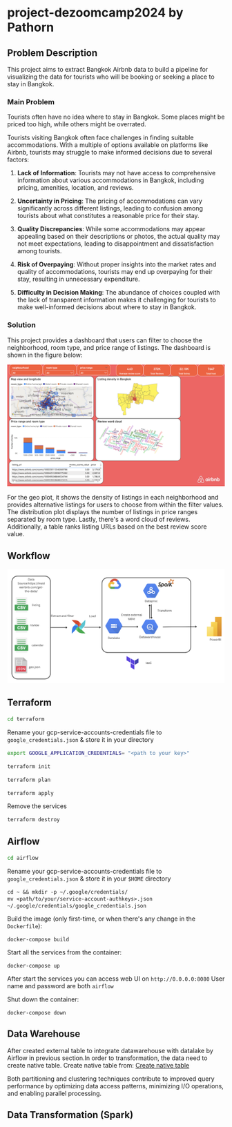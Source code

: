 # project-dezoomcamp2024 by Pathorn

## Problem Description

This project aims to extract Bangkok Airbnb data to build a pipeline for visualizing the data for tourists who will be booking or seeking a place to stay in Bangkok.

### Main Problem

Tourists often have no idea where to stay in Bangkok. Some places might be priced too high, while others might be overrated.

Tourists visiting Bangkok often face challenges in finding suitable accommodations. With a multiple of options available on platforms like Airbnb, tourists may struggle to make informed decisions due to several factors:

1. **Lack of Information**: Tourists may not have access to comprehensive information about various accommodations in Bangkok, including pricing, amenities, location, and reviews.

2. **Uncertainty in Pricing**: The pricing of accommodations can vary significantly across different listings, leading to confusion among tourists about what constitutes a reasonable price for their stay.

3. **Quality Discrepancies**: While some accommodations may appear appealing based on their descriptions or photos, the actual quality may not meet expectations, leading to disappointment and dissatisfaction among tourists.

4. **Risk of Overpaying**: Without proper insights into the market rates and quality of accommodations, tourists may end up overpaying for their stay, resulting in unnecessary expenditure.

5. **Difficulty in Decision Making**: The abundance of choices coupled with the lack of transparent information makes it challenging for tourists to make well-informed decisions about where to stay in Bangkok.

### Solution

This project provides a dashboard that users can filter to choose the neighborhood, room type, and price range of listings. The dashboard is shown in the figure below:

![Dashboard](img/dashboard.png)

For the geo plot, it shows the density of listings in each neighborhood and provides alternative listings for users to choose from within the filter values. The distribution plot displays the number of listings in price ranges separated by room type. Lastly, there's a word cloud of reviews. Additionally, a table ranks listing URLs based on the best review score value.

## Workflow

![Workflow](img/flow.png)

## Terraform

```bash
cd terraform
```

Rename your gcp-service-accounts-credentials file to `google_credentials.json` & store it in your directory
```bash
export GOOGLE_APPLICATION_CREDENTIALS= "<path to your key>"
```

```bash
terraform init
```

```bash
terraform plan
```

```bash
terraform apply
```

Remove the services

```bash
terraform destroy
```

## Airflow

```bash
cd airflow
```

Rename your gcp-service-accounts-credentials file to `google_credentials.json` & store it in your `$HOME` directory
``` shell
cd ~ && mkdir -p ~/.google/credentials/
mv <path/to/your/service-account-authkeys>.json ~/.google/credentials/google_credentials.json
```

Build the image (only first-time, or when there's any change in the `Dockerfile`):
```shell
docker-compose build
```

Start all the services from the container:
```shell
docker-compose up
```

After start the services you can access web UI on `http://0.0.0.0:8080` User name and password are both `airflow`

Shut down the container:
```shell
docker-compose down
```

## Data Warehouse
After created external table to integrate datawarehouse with datalake by Airflow in previous section.In order to transformation, the data need to create native table.
Create native table from: [Create native table](create_native.sql)

Both partitioning and clustering techniques contribute to improved query performance by optimizing data access patterns, minimizing I/O operations, and enabling parallel processing.

## Data Transformation (Spark)

